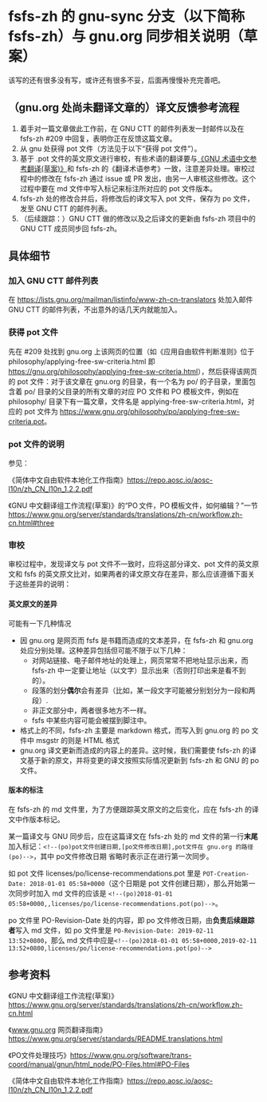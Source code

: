 #  fsfs-zh 的 gnu-sync 分支（以下简称 fsfs-zh）与 gnu.org 同步相关说明（草案）
该写的还有很多没有写，或许还有很多不妥，后面再慢慢补充完善吧。
##  （gnu.org 处尚未翻译文章的）译文反馈参考流程
1. 着手对一篇文章做此工作前，在 GNU CTT 的邮件列表发一封邮件以及在 fsfs-zh #209 中回复，表明你正在反馈这篇文章。
2. 从 gnu 处获得 pot 文件（方法见于以下“获得 pot 文件”）。
3. 基于 .pot 文件的英文原文进行审校，有些术语的翻译要与[《GNU 术语中文参考翻译(草案)》](https://www.gnu.org/server/standards/translations/zh-cn/dict.zh-cn.html)和 fsfs-zh 的《翻译术语参考》一致，注意差异处理。审校过程中的修改在 fsfs-zh 通过 issue 或 PR 发出，由另一人审核这些修改。这个过程中要在 md 文件中写入标记来标注所对应的 pot 文件版本。
4. fsfs-zh 处的修改合并后，将修改后的译文写入 pot 文件，保存为 po 文件，发至 GNU CTT 的邮件列表。
5. （后续跟踪：）GNU CTT 做的修改以及之后译文的更新由 fsfs-zh 项目中的 GNU CTT 成员同步回 fsfs-zh。
## 具体细节
### 加入 GNU CTT 邮件列表
在 <https://lists.gnu.org/mailman/listinfo/www-zh-cn-translators> 处加入邮件 GNU CTT 的邮件列表，不出意外的话几天内就能加入。
### 获得 pot 文件
先在 #209 处找到 gnu.org 上该网页的位置（如《应用自由软件判断准则》位于 philosophy/applying-free-sw-criteria.html 即 <https://gnu.org/philosophy/applying-free-sw-criteria.html>），然后获得该网页的 pot 文件：对于该文章在 gnu.org 的目录，有一个名为 po/ 的子目录，里面包含着 po/ 目录的父目录的所有文章的对应 PO 文件和 PO 模板文件，例如在 philosophy/ 目录下有一篇文章，文件名是 applying-free-sw-criteria.html，对应的 pot 文件为 <https://www.gnu.org/philosophy/po/applying-free-sw-criteria.pot>。
### pot 文件的说明
参见： 

《简体中文自由软件本地化工作指南》<https://repo.aosc.io/aosc-l10n/zh_CN_l10n_1.2.2.pdf>

《GNU 中文翻译组工作流程(草案)》的“PO 文件，PO 模板文件，如何编辑？”一节 <https://www.gnu.org/server/standards/translations/zh-cn/workflow.zh-cn.html#three>
<!--<https://www.gnu.org/server/standards/README.translations.html#tools>-->
### 审校
审校过程中，发现译文与 pot 文件不一致时，应将这部分译文、pot 文件的英文原文和 fsfs 的英文原文比对，如果两者的译文原文存在差异，那么应该遵循下面关于这些差异的说明：
#### 英文原文的差异
可能有一下几种情况
- 因 gnu.org 是网页而 fsfs 是书籍而造成的文本差异，在 fsfs-zh 和 gnu.org 处应分别处理。这种差异包括但可能不限于以下几种：
   - 对网站链接、电子邮件地址的处理上，网页常常不把地址显示出来，而 fsfs-zh 中一定要让地址（以文字）显示出来（否则打印出来是看不到的）。
   - 段落的划分**偶尔**会有差异（比如，某一段文字可能被分别划分为一段和两段）.
   - 非正文部分中，两者很多地方不一样。
   - fsfs 中某些内容可能会被摆到脚注中。
- 格式上的不同，fsfs-zh 主要是 markdown 格式，而写入到 gnu.org 的 po 文件中 msgstr 的则是 HTML 格式
- gnu.org 译文更新而造成的内容上的差异。这时候，我们需要使 fsfs-zh 的译文基于新的原文，并将变更的译文按照实际情况更新到 fsfs-zh 和 GNU 的 po 文件。
#### 版本的标注
在 fsfs-zh 的 md 文件里，为了方便跟踪英文原文的之后变化，应在 fsfs-zh 的译文中作版本标记。

某一篇译文与 GNU 同步后，应在这篇译文在 fsfs-zh 处的 md 文件的第一行**末尾**加入标记：`<!--(po)pot文件创建日期,[po文件修改日期],pot文件在 gnu.org 的路径(po)-->`，其中 po文件修改日期 省略时表示正在进行第一次同步。

如 pot 文件 licenses/po/license-recommendations.pot 里是 `POT-Creation-Date: 2018-01-01 05:58+0000`（这个日期是 pot 文件创建日期），那么开始第一次同步时加入 md 文件的应该是 `<!--(po)2018-01-01 05:58+0000,,licenses/po/license-recommendations.pot(po)-->`。

po 文件里 PO-Revision-Date 处的内容，即 po 文件修改日期，由**负责后续跟踪者**写入 md 文件，如 po 文件里是 `PO-Revision-Date: 2019-02-11 13:52+0800`，那么 md 文件中应是`<!--(po)2018-01-01 05:58+0000,2019-02-11 13:52+0800,licenses/po/license-recommendations.pot(po)-->`
## 参考资料
《GNU 中文翻译组工作流程(草案)》 <https://www.gnu.org/server/standards/translations/zh-cn/workflow.zh-cn.html>

《www.gnu.org 网页翻译指南》 <https://www.gnu.org/server/standards/README.translations.html>

《PO文件处理技巧》<https://www.gnu.org/software/trans-coord/manual/gnun/html_node/PO-Files.html#PO-Files>

《简体中文自由软件本地化工作指南》<https://repo.aosc.io/aosc-l10n/zh_CN_l10n_1.2.2.pdf>
